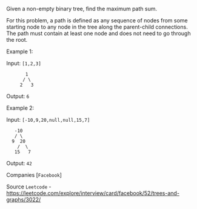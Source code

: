 Given a non-empty binary tree, find the maximum path sum.

For this problem, a path is defined as any sequence of nodes from some starting node to any node in the tree along the parent-child connections. The path must contain at least one node and does not need to go through the root.

Example 1:

Input: `[1,2,3]`

```
       1
      / \
     2   3
```

Output: `6`

Example 2:

Input: `[-10,9,20,null,null,15,7]`

```
   -10
   / \
  9  20
    /  \
   15   7
```

Output: `42`

Companies [`Facebook`]

Source `Leetcode` - https://leetcode.com/explore/interview/card/facebook/52/trees-and-graphs/3022/

